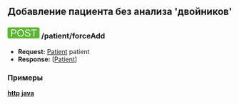 ## Добавление пациента без анализа 'двойников'

### ![POST](../../../img/post.png) /patient/forceAdd
* **Request:** [Patient](../../../types/types.md#com.siams.med.api.Patient) patient
* **Response:** [[Patient](../../../types/types.md#com.siams.med.api.Patient)]

### Примеры
**[http](examples/forceAdd.md)**
**[java](examples/forceAddJava.md)**
